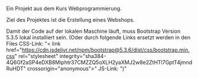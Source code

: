 Ein Projekt aus dem Kurs Webprogrammierung.

Ziel des Projektes ist die Erstellung eines Webshops.


Damit der Code auf der lokalen Maschine läuft, muss Bootstrap Version 5.3.5 lokal installiert sein. (Oder durch folgende Links ersetzt werden in den Files
CSS-Link:  "< link href="https://cdn.jsdelivr.net/npm/bootstrap@5.3.6/dist/css/bootstrap.min.css" rel="stylesheet" integrity="sha384-4Q6Gf2aSP4eDXB8Miphtr37CMZZQ5oXLH2yaXMJ2w8e2ZtHTl7GptT4jmndRuHDT" crossorigin="anonymous">"
JS-Link:  "<script src="https://cdn.jsdelivr.net/npm/bootstrap@5.3.6/dist/js/bootstrap.bundle.min.js" integrity="sha384-j1CDi7MgGQ12Z7Qab0qlWQ/Qqz24Gc6BM0thvEMVjHnfYGF0rmFCozFSxQBxwHKO" crossorigin="anonymous"></script>)"